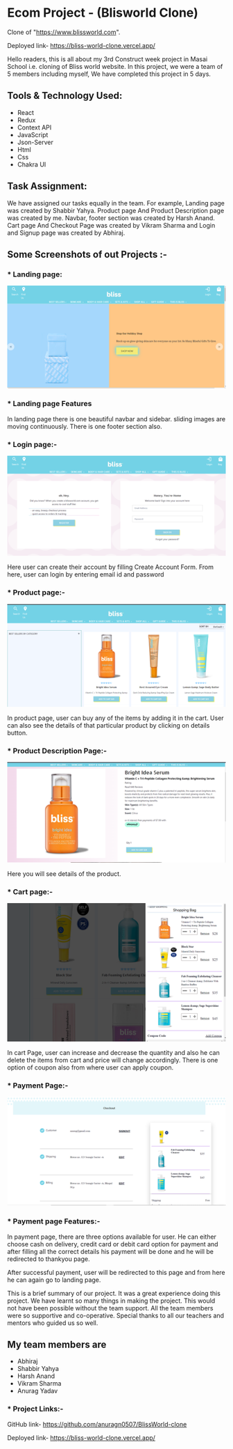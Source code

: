 
# Ecom Project - (Blisworld Clone)

Clone of "https://www.blissworld.com".

Deployed link- https://bliss-world-clone.vercel.app/

Hello readers, this is all about my 3rd Construct week project in Masai School i.e. cloning of Bliss world website. In this project, we were a team of 5 members including myself, We have completed this project in 5 days.


## Tools & Technology Used:
- React
- Redux
- Context API
- JavaScript
- Json-Server
- Html 
- Css
- Chakra UI

## Task Assignment:
We have assigned our tasks equally in the team. For example, Landing page was created by Shabbir Yahya. Product page And Product Description page was created by me. Navbar, footer section was created by Harsh Anand. Cart page And Checkout Page was created by Vikram Sharma and Login and Signup page was created by Abhiraj.

## Some Screenshots of out Projects :-
### * Landing page:

![Alt text](./blissworld-react-app/public/pages_screenshot/bliss-landing-page.png?raw=true "landing page ss")

### * Landing page Features

In landing page there is one beautiful navbar and sidebar. sliding images are moving continuously. There is one footer section also.

### * Login page:- 

![Alt text](./blissworld-react-app/public/pages_screenshot/bliss-login-page.png?raw=true "login page ss")

Here user can create their account by filling Create Account Form.
From here, user can login by entering email id and password

### * Product page:-
![Alt text](./blissworld-react-app/public/pages_screenshot/bliss-product-page.png?raw=true "product page ss")

In product page, user can buy any of the items by adding it in the cart. User can also see the details of that particular product by clicking on details button.

### * Product Description Page:-
![Alt text](./blissworld-react-app/public/pages_screenshot/bliss-product-description-page.png?raw=true "product description page ss")

Here you will see details of the product.

### * Cart page:-
![Alt text](./blissworld-react-app/public/pages_screenshot/bliss-cart-modal-page.png?raw=true "cart modal page ss")


In cart Page, user can increase and decrease the quantity and also he can delete the items from cart and price will change accordingly. There is one option of coupon also from where user can apply coupon.

### * Payment Page:-
![Alt text](./blissworld-react-app/public/pages_screenshot/bliss-checkout-page.png?raw=true "checkout page ss")

### * Payment page Features:- 

In payment page, there are three options available for user. He can either choose cash on delivery, credit card or debit card option for payment and after filling all the correct details his payment will be done and he will be redirected to thankyou page.



After successful payment, user will be redirected to this page and from here he can again go to landing page.

This is a brief summary of our project. It was a great experience doing this project. We have learnt so many things in making the project. This would not have been possible without the team support. All the team members were so supportive and co-operative. Special thanks to all our teachers and mentors who guided us so well.

## My team members are 
* Abhiraj
* Shabbir Yahya
* Harsh Anand
* Vikram Sharma 
* Anurag Yadav

### * Project Links:-
GitHub link- https://github.com/anuragn0507/BlissWorld-clone

Deployed link- https://bliss-world-clone.vercel.app/
